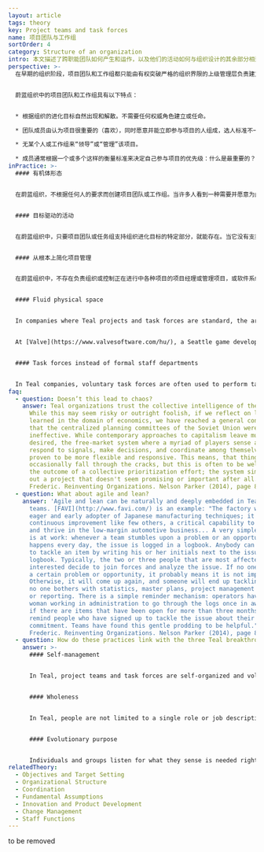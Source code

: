 ```yaml
---
layout: article
tags: theory
key: Project teams and task forces
name: 项目团队与工作组
sortOrder: 4
category: Structure of an organization
intro: 本文描述了跨职能团队如何产生和运作，以及他们的活动如何与组织设计的其余部分相适应。
perspective: >-
  在早期的组织阶段，项目团队和工作组都只能由有权突破严格的组织界限的上级管理层负责建立。通常会任命一名项目经理/团队领导，并根据能力、现有结构中的职位、忠诚度或与他人协作的能力等因素选择团队成员。项目经理指导团队成员的活动。当上级管理层认为已取得成果、或判定项目失败或无成功前景不再值得努力时，就决定解散该团队/任务组。


  蔚蓝组织中的项目团队和工作组具有以下特点：


  * 根据组织的进化目标自然出现和解散。不需要任何权威角色建立或任命。

  * 团队成员由认为项目很重要的（喜欢），同时愿意并能立即参与项目的人组成，选人标准不一定是“接受过最好教育或最有经验的人”。

  * 无某个人或工作组来“领导”或“管理”该项目。

  * 成员通常根据一个或多个这样的衡量标准来决定自己参与项目的优先级：什么是最重要的？最紧急？最有趣？（组织目标和个人爱好结合）
inPractice: >-
  #### 有机体形态


  在蔚蓝组织，不根据任何人的要求而创建项目团队或工作组。当许多人看到一种需要并愿意为此作出贡献时，项目就自然产生了。项目成员不是根据他们在组织中的能力或职位被任命。任何人都可以组建一个项目团队。如果没人能抽出时间来做这个项目，那么现在就有一种自然的集体决定，认为这内容可能并不重要。


  #### 目标驱动的活动


  在蔚蓝组织中，只要项目团队或任务组支持组织进化目标的特定部分，就能存在。当它没有支持组织目标就会枯萎、死亡，或者转变成另外一个新项目。团队成员根据他们认为最重要、最紧急或最有趣的事情来优先考虑自己是否参与。如果一个项目的创立者不能激励人们做出贡献，就应该扪心自问：我的项目是否符合组织的目标？是否另一个项目吸引了本来是我需要的人？如果是这样，我如何考虑让这两个项目相互支持？


  #### 从根本上简化项目管理


  在蔚蓝组织中，不存在负责组织或控制正在进行中各种项目的项目经理或管理项目，或软件系统或甘特图。只存在最低限度的项目预算，没有总计划，很少有时间表。取消了传统项目规划的所有手续——编写计划、获得批准、报告进度、解释变更、重新安排和重新估算。这可以节约大量的时间，更不用耍手腕去为自己的项目争取资源，或在项目超过时间或超出预算时找人推卸责任。^\[Laloux, Frederic (2014-02-09). Reinventing Organizations: A Guide to Creating Organizations Inspired by the Next Stage of Human Consciousness (Kindle Locations 1924-1927). Nelson Parker. Kindle Edition.]


  #### Fluid physical space


  In companies where Teal projects and task forces are standard, the architectural layout may be designed to support a fluid structure. The office at Sun Hydraulics is a big open space with custom-designed cubicles that go only waist high. At a glance, people can see who is there and can overhear many conversations. It greatly improves collaboration, colleagues say.


  At [Valve](https://www.valvesoftware.com/hu/), a Seattle game developer, all employees have desks on wheels. They roll their desks around depending on the projects they join or leave. The company has even designed an intranet app so colleagues could locate each other easily. It displays an office map, in real-time, showing where people have plugged in their computers.^\[Laloux, Frederic. Reinventing Organizations. Nelson Parker (2014), page 85-6]


  #### Task forces instead of formal staff departments


  In Teal companies, voluntary task forces are often used to perform tasks typically carried out by traditional staff departments. This has multiple benefits: Employees can find ways to express talents and gifts their primary role might not call for. They can develop areas of expertise that can then be shared with others in the organization. Task forces are also formidable learning opportunities; people pick up technical and leadership skills from more experienced colleagues in a modern-day form of apprenticeship.^\[Laloux, Frederic. Reinventing Organizations. Nelson Parker (2014), page 90] See also Staff Functions
faq:
  - question: Doesn’t this lead to chaos?
    answer: Teal organizations trust the collective intelligence of the system.
      While this may seem risky or outright foolish, if we reflect on lessons
      learned in the domain of economics, we have reached a general consensus
      that the centralized planning committees of the Soviet Union were
      ineffective. While contemporary approaches to capitalism leave much to be
      desired, the free-market system where a myriad of players sense and
      respond to signals, make decisions, and coordinate among themselves has
      proven to be more flexible and responsive. This means, that things
      occasionally fall through the cracks, but this is often to be welcomed as
      the outcome of a collective prioritization effort; the system simply roots
      out a project that doesn't seem promising or important after all.^[Laloux,
      Frederic. Reinventing Organizations. Nelson Parker (2014), page 85-6]
  - question: What about agile and lean?
    answer: 'Agile and lean can be naturally and deeply embedded in Teal project
      teams. [FAVI](http://www.favi.com/) is an example: "The factory was an
      eager and early adopter of Japanese manufacturing techniques; it masters
      continuous improvement like few others, a critical capability to survive
      and thrive in the low-margin automotive business... A very simple process
      is at work: whenever a team stumbles upon a problem or an opportunity, as
      happens every day, the issue is logged in a logbook. Anybody can volunteer
      to tackle an item by writing his or her initials next to the issue in the
      logbook. Typically, the two or three people that are most affected or
      interested decide to join forces and analyze the issue. If no one picks up
      a certain problem or opportunity, it probably means it is not important.
      Otherwise, it will come up again, and someone will end up tackling it...
      no one bothers with statistics, master plans, project management software,
      or reporting. There is a simple reminder mechanism: operators have asked a
      woman working in administration to go through the logs once in awhile, and
      if there are items that have been open for more than three months, to
      remind people who have signed up to tackle the issue about their
      commitment. Teams have found this gentle prodding to be helpful."^[Laloux,
      Frederic. Reinventing Organizations. Nelson Parker (2014), page 89]'
  - question: How do these practices link with the three Teal breakthroughs?
    answer: >-
      #### Self-management


      In Teal, project teams and task forces are self-organized and voluntary. They are not created by upper management or commanded by a team leader.


      #### Wholeness


      In Teal, people are not limited to a single role or job description. They can join teams and task forces that match their interests and talents and are encouraged to use both their rational and intuitive minds to prioritize which projects to join.


      #### Evolutionary purpose


      Individuals and groups listen for what they sense is needed right now, and form project teams as required. Likewise, they trust, that if no one can find time to work on the project, it's because it's not important to the organization’s purpose right now.
relatedTheory:
  - Objectives and Target Setting
  - Organizational Structure
  - Coordination
  - Fundamental Assumptions
  - Innovation and Product Development
  - Change Management
  - Staff Functions
---
```

to be removed